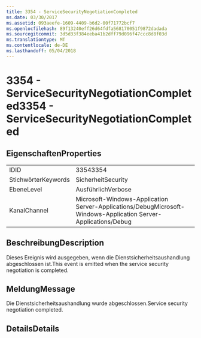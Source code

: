 ```yaml
---
title: 3354 - ServiceSecurityNegotiationCompleted
ms.date: 03/30/2017
ms.assetid: 093aeefe-1609-4409-b6d2-00f71772bcf7
ms.openlocfilehash: 89f13240eff26d64fdfa568170051f9872dadada
ms.sourcegitcommit: 3d5d33f384eeba41b2dff79d096f47ccc8d8f03d
ms.translationtype: MT
ms.contentlocale: de-DE
ms.lasthandoff: 05/04/2018
---
```

# <a name="3354---servicesecuritynegotiationcompleted"></a><span data-ttu-id="6f4fe-102">3354 - ServiceSecurityNegotiationCompleted</span><span class="sxs-lookup"><span data-stu-id="6f4fe-102">3354 - ServiceSecurityNegotiationCompleted</span></span>
## <a name="properties"></a><span data-ttu-id="6f4fe-103">Eigenschaften</span><span class="sxs-lookup"><span data-stu-id="6f4fe-103">Properties</span></span>  
  
|||  
|-|-|  
|<span data-ttu-id="6f4fe-104">ID</span><span class="sxs-lookup"><span data-stu-id="6f4fe-104">ID</span></span>|<span data-ttu-id="6f4fe-105">3354</span><span class="sxs-lookup"><span data-stu-id="6f4fe-105">3354</span></span>|  
|<span data-ttu-id="6f4fe-106">Stichwörter</span><span class="sxs-lookup"><span data-stu-id="6f4fe-106">Keywords</span></span>|<span data-ttu-id="6f4fe-107">Sicherheit</span><span class="sxs-lookup"><span data-stu-id="6f4fe-107">Security</span></span>|  
|<span data-ttu-id="6f4fe-108">Ebene</span><span class="sxs-lookup"><span data-stu-id="6f4fe-108">Level</span></span>|<span data-ttu-id="6f4fe-109">Ausführlich</span><span class="sxs-lookup"><span data-stu-id="6f4fe-109">Verbose</span></span>|  
|<span data-ttu-id="6f4fe-110">Kanal</span><span class="sxs-lookup"><span data-stu-id="6f4fe-110">Channel</span></span>|<span data-ttu-id="6f4fe-111">Microsoft-Windows-Application Server-Applications/Debug</span><span class="sxs-lookup"><span data-stu-id="6f4fe-111">Microsoft-Windows-Application Server-Applications/Debug</span></span>|  
  
## <a name="description"></a><span data-ttu-id="6f4fe-112">Beschreibung</span><span class="sxs-lookup"><span data-stu-id="6f4fe-112">Description</span></span>  
 <span data-ttu-id="6f4fe-113">Dieses Ereignis wird ausgegeben, wenn die Dienstsicherheitsaushandlung abgeschlossen ist.</span><span class="sxs-lookup"><span data-stu-id="6f4fe-113">This event is emitted when the service security negotiation is completed.</span></span>  
  
## <a name="message"></a><span data-ttu-id="6f4fe-114">Meldung</span><span class="sxs-lookup"><span data-stu-id="6f4fe-114">Message</span></span>  
 <span data-ttu-id="6f4fe-115">Die Dienstsicherheitsaushandlung wurde abgeschlossen.</span><span class="sxs-lookup"><span data-stu-id="6f4fe-115">Service security negotiation completed.</span></span>  
  
## <a name="details"></a><span data-ttu-id="6f4fe-116">Details</span><span class="sxs-lookup"><span data-stu-id="6f4fe-116">Details</span></span>
